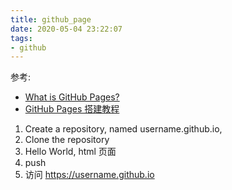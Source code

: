 ```yaml
---
title: github_page
date: 2020-05-04 23:22:07
tags:
- github
---
```



参考:
- [What is GitHub Pages?](https://pages.github.com/)
- [GitHub Pages 搭建教程](https://sspai.com/post/54608)


1. Create a repository, named username.github.io,
2. Clone the repository
3. Hello World, html 页面
4. push
5. 访问 https://username.github.io


